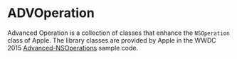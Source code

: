 # ADVOperation

Advanced Operation is a collection of classes that enhance the `NSOperation` class of Apple.
The library classes are provided by Apple in the WWDC 2015 [Advanced-NSOperations](https://developer.apple.com/sample-code/wwdc/2015/downloads/Advanced-NSOperations.zip) sample code.
